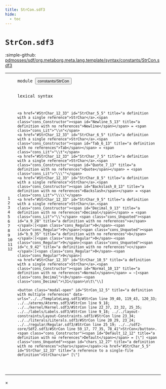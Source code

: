 ```yaml
---
title: StrCon.sdf3
hide:
  - toc
---
```


# `StrCon.sdf3`

:simple-github: [pdmosses/sdf/org.metaborg.meta.lang.template/syntax/constants/StrCon.sdf3]

[pdmosses/sdf/org.metaborg.meta.lang.template/syntax/constants/StrCon.sdf3]: https://github.com/pdmosses/sdf/blob/master/org.metaborg.meta.lang.template/syntax/constants/StrCon.sdf3 "The source file on GitHub"

<div class="sdf3"><table class="highlighttable"><tbody><tr><td class="linenos"><div class="linenodiv"><pre><span></span>1
2
3
4
5
6
7
8
9
10
11
12
</pre></div></td>
<td class="code"><pre><code><span class="keyword">module</span> <button class="modal-open" id="constants/StrCon_1_8" title="a definition with multiple references" data-urls="../../TemplateLang.sdf3/#constants/StrCon line 4_3; ../../aterms/Aterms.sdf3/#constants/StrCon line 5_3; ../../kernel/Kernel.sdf3/#constants/StrCon line 6_9; ../../labels/Labels.sdf3/#constants/StrCon line 4_9; ../../layout-constraints/Layout-Constraints.sdf3/#constants/StrCon line 6_3; ../../literals/Literals.sdf3/#constants/StrCon line 4_2; ../../regular/Regular.sdf3/#constants/StrCon line 3_56; ../../restrictions/Restrictions.sdf3/#constants/StrCon line 6_3; ../../sdf2-core/Sdf2.sdf3/#constants/StrCon line 6_3">constants/StrCon</button>

<span class="keyword">lexical syntax</span>
    
    <a href="#StrChar_12_33" id="StrChar_5_5" title="a definition with a single reference">StrChar</a>.<span class="cons_Constructor"><span id="Newline_5_13" title="a definition with no references">Newline</span></span> = <span class="cons_Lit">"\\n"</span>       
    <a href="#StrChar_12_33" id="StrChar_6_5" title="a definition with a single reference">StrChar</a>.<span class="cons_Constructor"><span id="Tab_6_13" title="a definition with no references">Tab</span></span> = <span class="cons_Lit">"\\t"</span>                
    <a href="#StrChar_12_33" id="StrChar_7_5" title="a definition with a single reference">StrChar</a>.<span class="cons_Constructor"><span id="Quote_7_13" title="a definition with no references">Quote</span></span> = <span class="cons_Lit">"\\\""</span>                     
    <a href="#StrChar_12_33" id="StrChar_8_5" title="a definition with a single reference">StrChar</a>.<span class="cons_Constructor"><span id="Backslash_8_13" title="a definition with no references">Backslash</span></span> = <span class="cons_Lit">"\\\\"</span>                    
    <a href="#StrChar_12_33" id="StrChar_9_5" title="a definition with a single reference">StrChar</a>.<span class="cons_Constructor"><span id="Decimal_9_13" title="a definition with no references">Decimal</span></span> = <span class="cons_Lit">"\\"</span> <span class="cons_Unquoted"><span id="a_9_28" title="a definition with no references">a</span></span>:[<span class="cons_Regular">0</span>-<span class="cons_Regular">9</span>]<span class="cons_Unquoted"><span id="b_9_35" title="a definition with no references">b</span></span>:[<span class="cons_Regular">0</span>-<span class="cons_Regular">9</span>]<span class="cons_Unquoted"><span id="c_9_42" title="a definition with no references">c</span></span>:[<span class="cons_Regular">0</span>-<span class="cons_Regular">9</span>] 
    <a href="#StrChar_12_33" id="StrChar_10_5" title="a definition with a single reference">StrChar</a>.<span class="cons_Constructor"><span id="Normal_10_13" title="a definition with no references">Normal</span></span> = ~[<span class="cons_Decimal">\0</span>-<span class="cons_Decimal">\31</span>\n\t\"\\]          

    <button class="modal-open" id="StrCon_12_5" title="a definition with multiple references" data-urls="../../TemplateLang.sdf3/#StrCon line 39_40, 119_43, 120_33; ../../aterms/Aterms.sdf3/#StrCon line 9_18; ../../kernel/Kernel.sdf3/#StrCon line 22_37, 23_32, 25_35; ../../labels/Labels.sdf3/#StrCon line 9_18; ../../layout-constraints/Layout-Constraints.sdf3/#StrCon line 23_34; ../../literals/Literals.sdf3/#StrCon line 20_29, 23_24; ../../regular/Regular.sdf3/#StrCon line 25_19; ../../sdf2-core/Sdf2.sdf3/#StrCon line 59_17, 77_35, 78_41">StrCon</button>.<span class="cons_Constructor"><span id="Default_12_12" title="a definition with no references">Default</span></span> = [\"] <span class="cons_Unquoted"><span id="chars_12_27" title="a definition with no references">chars</span></span>:<a href="#StrChar_5_5" id="StrChar_12_33" title="a reference to a single-file definition">StrChar</a>* [\"]   
</code></pre></td></tr></tbody></table></div>

<div id="modal">
  <div id="modal-content">
    <span id="modal-close">&times;</span>
    <h2 id="modal-h2"></h2>
    <p  id="modal-p"></p>
    <ul id="modal-ul"></ul>
  </div>
</div>
